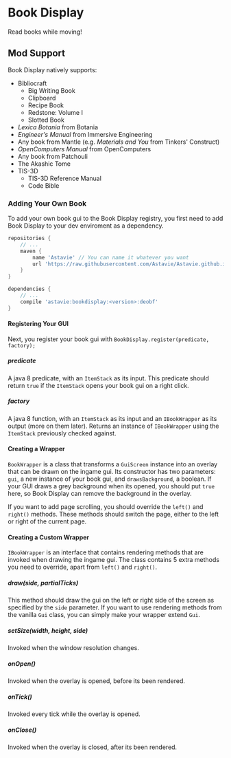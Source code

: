 # Book Display
Read books while moving!

## Mod Support
Book Display natively supports:
 - Bibliocraft
   - Big Writing Book
   - Clipboard
   - Recipe Book
   - Redstone: Volume I
   - Slotted Book
 - _Lexica Botania_ from Botania
 - _Engineer's Manual_ from Immersive Engineering
 - Any book from Mantle (e.g. _Materials and You_ from Tinkers' Construct)
 - _OpenComputers Manual_ from OpenComputers
 - Any book from Patchouli
 - The Akashic Tome
 - TIS-3D
   - TIS-3D Reference Manual
   - Code Bible

### Adding Your Own Book
To add your own book gui to the Book Display registry, you first need to add Book Display to your dev enviroment as a dependency.
 
```groovy
repositories {
    // ...
    maven {
        name 'Astavie' // You can name it whatever you want
        url 'https://raw.githubusercontent.com/Astavie/Astavie.github.io/mvn-repo/'
    }
}

dependencies {
    // ...
    compile 'astavie:bookdisplay:<version>:deobf'
}
```
#### Registering Your GUI
Next, you register your book gui with `BookDisplay.register(predicate, factory);`

##### predicate
A java 8 predicate, with an `ItemStack` as its input. This predicate should return `true` if the `ItemStack` opens your book gui on a right click.

##### factory
A java 8 function, with an `ItemStack` as its input and an `IBookWrapper` as its output (more on them later). Returns an instance of `IBookWrapper` using the `ItemStack` previously checked against.

#### Creating a Wrapper
`BookWrapper` is a class that transforms a `GuiScreen` instance into an overlay that can be drawn on the ingame gui. Its constructor has two parameters: `gui`, a new instance of your book gui, and `drawsBackground`, a boolean. If your GUI draws a grey background when its opened, you should put `true` here, so Book Display can remove the background in the overlay.

If you want to add page scrolling, you should override the `left()` and `right()` methods. These methods should switch the page, either to the left or right of the current page.

#### Creating a Custom Wrapper
`IBookWrapper` is an interface that contains rendering methods that are invoked when drawing the ingame gui. The class contains 5 extra methods you need to override, apart from `left()` and `right()`.

##### draw(side, partialTicks)
This method should draw the gui on the left or right side of the screen as specified by the `side` parameter. If you want to use rendering methods from the vanilla `Gui` class, you can simply make your wrapper extend `Gui`.

##### setSize(width, height, side)
Invoked when the window resolution changes.

##### onOpen()
Invoked when the overlay is opened, before its been rendered.

##### onTick()
Invoked every tick while the overlay is opened.

##### onClose()
Invoked when the overlay is closed, after its been rendered.
